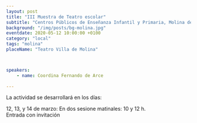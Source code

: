 ```yaml
---
layout: post
title: "III Muestra de Teatro escolar"
subtitle: "Centros Públicos de Enseñanza Infantil y Primaria, Molina de Segura"
background: "/img/posts/bg-molina.jpg"
eventdate: 2020-05-12 10:00:00 +0100
category: "local"
tags: "molina"
placeName: "Teatro Villa de Molina"



speakers:
    - name: Coordina Fernando de Arce
    
---
```


La actividad se desarrollará en los días:  
  
12, 13,  y 14 de marzo:  En dos sesione matinales:  10 y 12 h.  
Entrada con invitación
